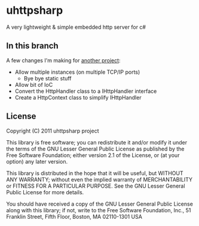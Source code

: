 # uhttpsharp

A very lightweight & simple embedded http server for c# 

## In this branch

A few changes I'm making for [another project](https://github.com/sandrock/MarkDownBrowser/):

* Allow multiple instances (on multiple TCP/IP ports)
  * Bye bye static stuff  
* Allow bit of IoC 
* Convert the HttpHandler class to a IHttpHandler interface
* Create a HttpContext class to simplify IHttpHandler

## License

Copyright (C) 2011 uhttpsharp project

This library is free software; you can redistribute it and/or
modify it under the terms of the GNU Lesser General Public
License as published by the Free Software Foundation; either
version 2.1 of the License, or (at your option) any later version.

This library is distributed in the hope that it will be useful,
but WITHOUT ANY WARRANTY; without even the implied warranty of
MERCHANTABILITY or FITNESS FOR A PARTICULAR PURPOSE.  See the GNU
Lesser General Public License for more details.

You should have received a copy of the GNU Lesser General Public
License along with this library; if not, write to the Free Software
Foundation, Inc., 51 Franklin Street, Fifth Floor, Boston, MA  02110-1301  USA

